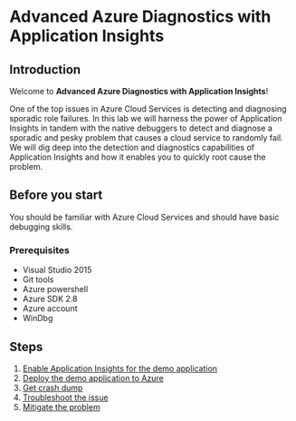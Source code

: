 # Advanced Azure Diagnostics with Application Insights

## Introduction
Welcome to **Advanced Azure Diagnostics with Application Insights**!

One of the top issues in Azure Cloud Services is detecting and diagnosing sporadic role failures. In this lab we will harness the power of Application Insights in tandem with the native debuggers to detect and diagnose a sporadic and pesky problem that causes a cloud service to randomly fail. We will dig deep into the detection and diagnostics capabilities of Application Insights and how it enables you to quickly root cause the problem.

## Before you start

You should be familiar with Azure Cloud Services and should have basic debugging skills.

### Prerequisites
- Visual Studio 2015
- Git tools
- Azure powershell
- Azure SDK 2.8
- Azure account
- WinDbg

## Steps

1. [Enable Application Insights for the demo application](docs/EnableApplicationInsights.md)
2. [Deploy the demo application to Azure](docs/DeployToAzure.md)
3. [Get crash dump](docs/EnableWAD.md)
4. [Troubleshoot the issue](docs/TroubleshootTheIssue.md)
5. [Mitigate the problem](docs/MitigateTheProblem.md)
